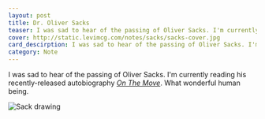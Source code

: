 ```yaml
---
layout: post
title: Dr. Oliver Sacks
teaser: I was sad to hear of the passing of Oliver Sacks. I'm currently reading his recently-released autobiography. What wonderful human being.
cover: http://static.levimcg.com/notes/sacks/sacks-cover.jpg
card_descirption: I was sad to hear of the passing of Oliver Sacks. I'm currently reading his recently-released autobiography. What wonderful human being.
category: Note
---
```

I was sad to hear of the passing of Oliver Sacks. I'm currently reading his recently-released autobiography [_On The Move_](http://www.amazon.com/On-Move-Life-Oliver-Sacks/dp/0385352549). What wonderful human being.

![Sack drawing](http://static.levimcg.com/notes/sacks/sacks--small.png)

